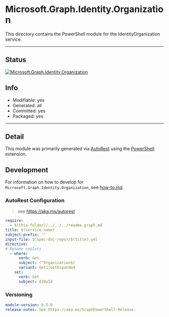 <!-- region Generated -->
# Microsoft.Graph.Identity.Organization
This directory contains the PowerShell module for the IdentityOrganization service.

---
## Status
[![Microsoft.Graph.Identity.Organization](https://img.shields.io/powershellgallery/v/Microsoft.Graph.Identity.Organization.svg?style=flat-square&label=Microsoft.Graph.Identity.Organization "Microsoft.Graph.Identity.Organization")](https://www.powershellgallery.com/packages/Microsoft.Graph.Identity.Organization/)

## Info
- Modifiable: yes
- Generated: all
- Committed: yes
- Packaged: yes

---
## Detail
This module was primarily generated via [AutoRest](https://github.com/Azure/autorest) using the [PowerShell](https://github.com/Azure/autorest.powershell) extension.

## Development
For information on how to develop for `Microsoft.Graph.Identity.Organization`, see [how-to.md](how-to.md).
<!-- endregion -->

### AutoRest Configuration

> see https://aka.ms/autorest

``` yaml
require:
  - $(this-folder)/../../../readme.graph.md
title: $(service-name)
subject-prefix: ''
input-file: $(spec-doc-repo)/$(title).yml
directive:
# Rename cmdlets
  - where:
      verb: Get
      subject: (^Organization$)
      variant: Get1|GetExpanded
    set:
      verb: Get
      subject: $1ById
```
### Versioning

``` yaml
module-version: 0.5.0
release-notes: See https://aka.ms/GraphPowerShell-Release.
```
